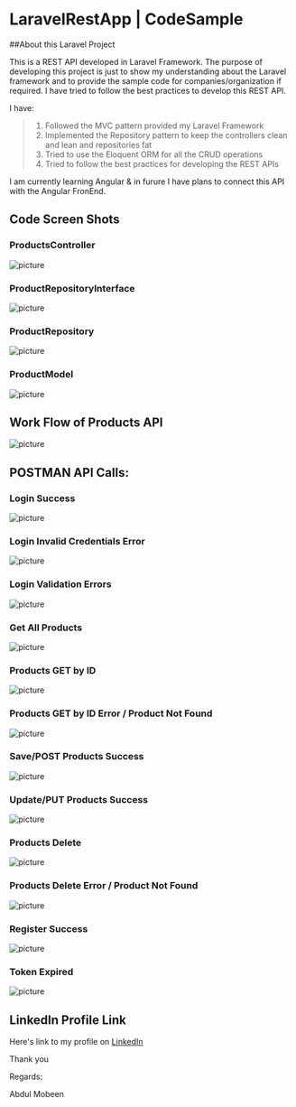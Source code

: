# LaravelRestApp | CodeSample

##About this Laravel Project

This is a REST API developed in Laravel Framework.
The purpose of developing this project is just to show my understanding about the Laravel framework and to provide the sample code for companies/organization if required.
I have tried to follow the best practices to develop this REST API.

I have:
>
> 1. Followed the MVC pattern provided my Laravel Framework
> 2. Implemented the Repository pattern to keep the controllers clean and lean and repositories fat
> 3. Tried to use the Eloquent ORM for all the CRUD operations
> 4. Tried to follow the best practices for developing the REST APIs
>

I am currently learning Angular & in furure I have plans to connect this API with the Angular FronEnd.

## Code Screen Shots

### ProductsController
![picture](public/img/ProductsController.png)

### ProductRepositoryInterface
![picture](public/img/ProductRepositoryInterface.png)

### ProductRepository
![picture](public/img/ProductRepository.png)

### ProductModel
![picture](public/img/ProductModel.png)

## Work Flow of Products API
![picture](public/img/source_code_product_controller.png)

## POSTMAN API Calls:

### Login Success
![picture](public/sc/apis/login.success.png)

### Login Invalid Credentials Error
![picture](public/sc/apis/login.errors.png)

### Login Validation Errors
![picture](public/sc/apis/login.errors2.png)

### Get All Products
![picture](public/sc/apis/products.all.png)

### Products GET by ID
![picture](public/sc/apis/products.get.success.png)

### Products GET by ID Error / Product Not Found
![picture](public/sc/apis/products.get.error.png)

### Save/POST Products Success
![picture](public/sc/apis/products.post.success.png)

### Update/PUT Products Success
![picture](public/sc/apis/products.update.request.success.png)

### Products Delete 
![picture](public/sc/apis/products.delete.success.png)

### Products Delete Error /  Product Not Found
![picture](public/sc/apis/products.delete.error.png)

### Register Success
![picture](public/sc/apis/register.success.png)

### Token Expired
![picture](public/sc/apis/token_expire_error.png)

## LinkedIn Profile Link
 Here's link to my profile on [LinkedIn](https://www.linkedin.com/in/mobeendev) 

Thank you

Regards:

Abdul Mobeen

